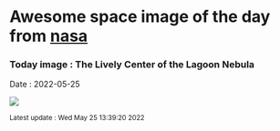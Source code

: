 
# Awesome space image of the day from [nasa](https://api.nasa.gov/)

### Today image : The Lively Center of the Lagoon Nebula

Date : 2022-05-25


![](https://apod.nasa.gov/apod/image/2205/LagoonCenter_HubbleOzsarac_960.jpg)

<small>Latest update : Wed May 25 13:39:20 2022</small>


